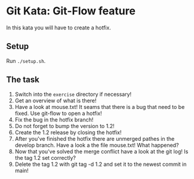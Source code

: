 # Git Kata: Git-Flow feature

In this kata you will have to create a hotfix.

## Setup

Run `./setup.sh`.

## The task

1. Switch into the `exercise` directory if necessary!
1. Get an overview of what is there!
1. Have a look at mouse.txt! It seams that there is a bug that need to be fixed. Use git-flow to open a hotfix!
1. Fix the bug in the hotfix branch!
1. Do not forget to bump the version to 1.2!
1. Create the 1.2 release by closing the hotfix!
1. After you've finished the hotfix there are unmerged pathes in the develop branch. Have a look a the file mouse.txt! What happened?
1. Now that you've solved the merge conflict have a look at the git log! Is the tag 1.2 set correctly?
1. Delete the tag 1.2 with git tag -d 1.2 and set it to the newest commit in main!